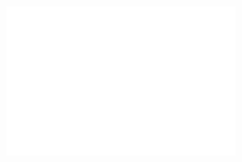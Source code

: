 <p align="center">
  <img width="460" height="300" src="https://github.com/Metasins/Stats/blob/master/generated/overview.svg">
</p>
